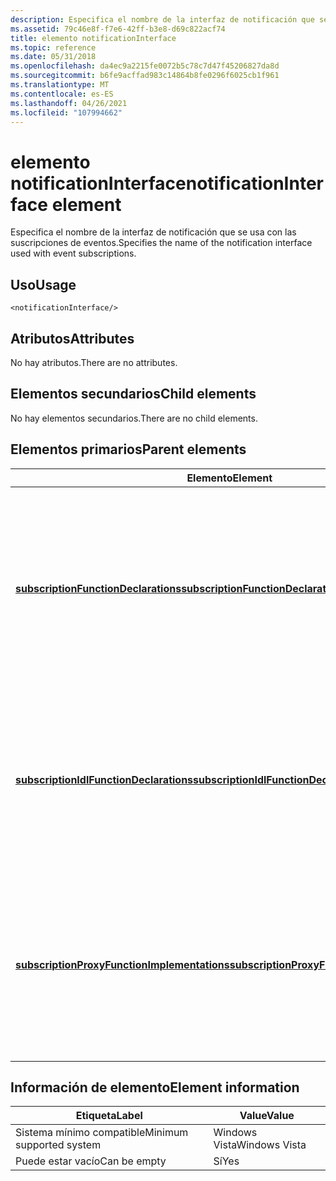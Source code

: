 ```yaml
---
description: Especifica el nombre de la interfaz de notificación que se usa con las suscripciones de eventos.
ms.assetid: 79c46e8f-f7e6-42ff-b3e8-d69c822acf74
title: elemento notificationInterface
ms.topic: reference
ms.date: 05/31/2018
ms.openlocfilehash: da4ec9a2215fe0072b5c78c7d47f45206827da8d
ms.sourcegitcommit: b6fe9acffad983c14864b8fe0296f6025cb1f961
ms.translationtype: MT
ms.contentlocale: es-ES
ms.lasthandoff: 04/26/2021
ms.locfileid: "107994662"
---
```

# <a name="notificationinterface-element"></a><span data-ttu-id="881d6-103">elemento notificationInterface</span><span class="sxs-lookup"><span data-stu-id="881d6-103">notificationInterface element</span></span>

<span data-ttu-id="881d6-104">Especifica el nombre de la interfaz de notificación que se usa con las suscripciones de eventos.</span><span class="sxs-lookup"><span data-stu-id="881d6-104">Specifies the name of the notification interface used with event subscriptions.</span></span>

## <a name="usage"></a><span data-ttu-id="881d6-105">Uso</span><span class="sxs-lookup"><span data-stu-id="881d6-105">Usage</span></span>

``` syntax
<notificationInterface/>
```

## <a name="attributes"></a><span data-ttu-id="881d6-106">Atributos</span><span class="sxs-lookup"><span data-stu-id="881d6-106">Attributes</span></span>

<span data-ttu-id="881d6-107">No hay atributos.</span><span class="sxs-lookup"><span data-stu-id="881d6-107">There are no attributes.</span></span>

## <a name="child-elements"></a><span data-ttu-id="881d6-108">Elementos secundarios</span><span class="sxs-lookup"><span data-stu-id="881d6-108">Child elements</span></span>

<span data-ttu-id="881d6-109">No hay elementos secundarios.</span><span class="sxs-lookup"><span data-stu-id="881d6-109">There are no child elements.</span></span>

## <a name="parent-elements"></a><span data-ttu-id="881d6-110">Elementos primarios</span><span class="sxs-lookup"><span data-stu-id="881d6-110">Parent elements</span></span>



| <span data-ttu-id="881d6-111">Elemento</span><span class="sxs-lookup"><span data-stu-id="881d6-111">Element</span></span>                                                                                                 | <span data-ttu-id="881d6-112">Descripción</span><span class="sxs-lookup"><span data-stu-id="881d6-112">Description</span></span>                                                                                                                                   |
|---------------------------------------------------------------------------------------------------------|-----------------------------------------------------------------------------------------------------------------------------------------------|
| [<span data-ttu-id="881d6-113">**subscriptionFunctionDeclarations**</span><span class="sxs-lookup"><span data-stu-id="881d6-113">**subscriptionFunctionDeclarations**</span></span>](subscriptionfunctiondeclarations.md)<br/>                 | <span data-ttu-id="881d6-114">Genera declaraciones de implementación para las funciones de proxy de suscripción o cancelación de suscripción para las operaciones de notificación de tipo de puerto.</span><span class="sxs-lookup"><span data-stu-id="881d6-114">Generates implementation declarations for subscribe/unsubscribe proxy functions for port type notification operations.</span></span><br/> <br/> |
| [<span data-ttu-id="881d6-115">**subscriptionIdlFunctionDeclarations**</span><span class="sxs-lookup"><span data-stu-id="881d6-115">**subscriptionIdlFunctionDeclarations**</span></span>](subscriptionidlfunctiondeclarations.md)<br/>           | <span data-ttu-id="881d6-116">Genera declaraciones IDL para las funciones de proxy de suscripción o cancelación de suscripción para las operaciones de notificación de tipo de puerto.</span><span class="sxs-lookup"><span data-stu-id="881d6-116">Generates IDL declarations for subscribe/unsubscribe proxy functions for port type notification operations.</span></span><br/> <br/>            |
| [<span data-ttu-id="881d6-117">**subscriptionProxyFunctionImplementations**</span><span class="sxs-lookup"><span data-stu-id="881d6-117">**subscriptionProxyFunctionImplementations**</span></span>](subscriptionproxyfunctionimplementations.md)<br/> | <span data-ttu-id="881d6-118">Genera implementaciones para las funciones de proxy de suscripción o cancelación de suscripción para las operaciones de notificación de tipo de puerto.</span><span class="sxs-lookup"><span data-stu-id="881d6-118">Generates implementations for subscribe/unsubscribe proxy functions for port type notification operations.</span></span><br/> <br/>             |



## <a name="element-information"></a><span data-ttu-id="881d6-119">Información de elemento</span><span class="sxs-lookup"><span data-stu-id="881d6-119">Element information</span></span>



| <span data-ttu-id="881d6-120">Etiqueta</span><span class="sxs-lookup"><span data-stu-id="881d6-120">Label</span></span> | <span data-ttu-id="881d6-121">Value</span><span class="sxs-lookup"><span data-stu-id="881d6-121">Value</span></span> |
|-------------------------------------|---------------|
| <span data-ttu-id="881d6-122">Sistema mínimo compatible</span><span class="sxs-lookup"><span data-stu-id="881d6-122">Minimum supported system</span></span><br/> | <span data-ttu-id="881d6-123">Windows Vista</span><span class="sxs-lookup"><span data-stu-id="881d6-123">Windows Vista</span></span> |
| <span data-ttu-id="881d6-124">Puede estar vacío</span><span class="sxs-lookup"><span data-stu-id="881d6-124">Can be empty</span></span>                        | <span data-ttu-id="881d6-125">Sí</span><span class="sxs-lookup"><span data-stu-id="881d6-125">Yes</span></span>           |



 

 




